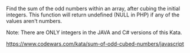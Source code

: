 Find the sum of the odd numbers within an array, after cubing the initial integers. This function will return undefined (NULL in PHP) if any of the values aren't numbers.

Note: There are ONLY integers in the JAVA and C# versions of this Kata.





https://www.codewars.com/kata/sum-of-odd-cubed-numbers/javascript
















